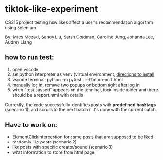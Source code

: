 # tiktok-like-experiment
CS315 project testing how likes affect a user's recommendation algorithm using Selenium.

By: Miles Mezaki, Sandy Liu, Sarah Goldman, Caroline Jung, Johanna Lee, Audrey Liang


## how to run test:
1. open vscode
2. set python interpreter as venv (virtual environment, [directions to install](https://techinscribed.com/python-virtual-environment-in-vscode/)
3. vscode terminal: python -m pytest . --html=report.html
4. manually log in, remove two popups on bottom right after log in
5. when "test passed" appears on the terminal, look inside folder and there should be a report.html with details

Currently, the code successfully identifies posts with **predefined hashtags** (scenario 1), and scrolls to the next batch if it's done with the current batch. 

## Have to work on:
- ElementClickInterception for some posts that are supposed to be liked
- randomly like posts (scenario 2)
- like posts with specific creator/sound (scenario 3)
- what information to store from html page
